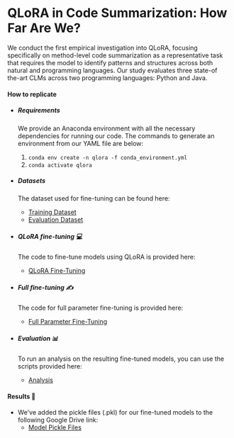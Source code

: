 # QLoRA in Code Summarization: How Far Are We?
We conduct the first empirical investigation into QLoRA, focusing specifically on method-level code summarization as a representative task that requires the model to identify patterns and structures across both natural and programming languages. Our study evaluates three state-of the-art CLMs across two programming languages: Python and Java. 

#### How to replicate

* ##### Requirements
  We provide an Anaconda environment with all the necessary dependencies for running our code. The commands to generate an environment from our YAML file are below:
  1. `conda env create -n qlora -f conda_environment.yml`
  2. `conda activate qlora`

* ##### Datasets
  The dataset used for fine-tuning can be found here:
  - [Training Dataset](https://huggingface.co/datasets/google/code_x_glue_ct_code_to_text)
  - [Evaluation Dataset](https://huggingface.co/datasets/doejn771/code_x_glue_ct_code_to_text_java_python)

* ##### QLoRA fine-tuning 💻
  The code to fine-tune models using QLoRA is provided here:
  - [QLoRA Fine-Tuning](https://github.com/doejn771/qlora-summary-replication/tree/main/qlora)

* ##### Full fine-tuning ✍️
  The code for full parameter fine-tuning is provided here:
  - [Full Parameter Fine-Tuning](https://github.com/doejn771/qlora-summary-replication/tree/main/full_finetuning)
 
* ##### Evaluation 📊
  To run an analysis on the resulting fine-tuned models, you can use the scripts provided here:
  - [Analysis](https://github.com/doejn771/qlora-summary-replication/tree/main/model_analysis)

#### Results 🥒
* We've added the pickle files (.pkl) for our fine-tuned models to the following Google Drive link:
  - [Model Pickle Files](https://drive.google.com/drive/folders/1eHomJ9dq7_tmAOZLiADwRq8hU_Wrj4oS?usp=sharing)
